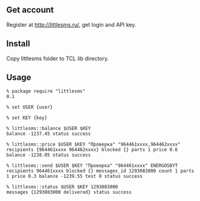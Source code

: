 
## Get account

Register at http://littlesms.ru/, get login and API key.


## Install

Copy littlesms folder to TCL lib directory.


## Usage

    % package require "littlesms"
    0.1

    % set USER {user}
    
    % set KEY {key}
    
    % littlesms::balance $USER $KEY
    balance -1237.45 status success

    % littlesms::price $USER $KEY "Проверка" "964461xxxx,964462xxxx"
    recipients {964461xxxx 964462xxxx} blocked {} parts 1 price 0.6 balance -1238.05 status success

    % littlesms::send $USER $KEY "Проверка" "964461xxxx" ENERGOSBYT
    recipients 964461xxxx blocked {} messages_id 1293083000 count 1 parts 1 price 0.3 balance -1239.55 test 0 status success

    % littlesms::status $USER $KEY 1293083000
    messages {1293083000 delivered} status success
